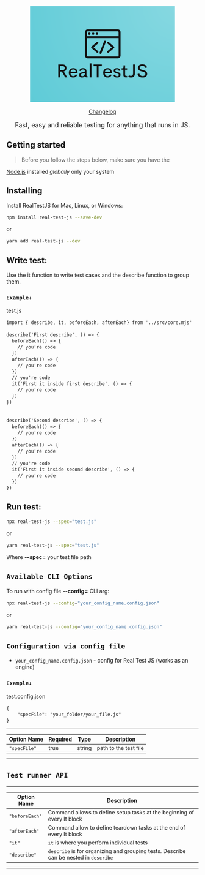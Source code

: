 <p align="center">
  <a href="./logo/logo.png">
    <picture>
      <img alt="RealTestJS" src="./logo/logo.png">
    </picture>    
  </a>
</p>

<p align="center">
  <a href="./CHANGELOG.md">Changelog</a> 
</p>
<p align="center" style="font-size:120%;">
  Fast, easy and reliable testing for anything that runs in JS.
</p>

## Getting started

> Before you follow the steps below, make sure you have the

[Node.js](https://nodejs.org/en/download/) installed _globally_ only your system

## Installing

Install RealTestJS for Mac, Linux, or Windows:

```bash
npm install real-test-js --save-dev
```

or

```bash
yarn add real-test-js --dev
```

## Write test:

Use the it function to write test cases and the describe function to group them.

### `Example↓`

test.js

```
import { describe, it, beforeEach, afterEach} from '../src/core.mjs'

describe('First describe', () => {
  beforeEach(() => {
    // you're code
  })
  afterEach(() => {
    // you're code
  })
  // you're code
  it('First it inside first describe', () => {
    // you're code
  })
})


describe('Second describe', () => {
  beforeEach(() => {
    // you're code
  })
  afterEach(() => {
    // you're code
  })
  // you're code
  it('First it inside second describe', () => {
    // you're code
  })
})
```

## Run test:

```bash
npx real-test-js --spec="test.js"
```

or

```bash
yarn real-test-js --spec="test.js"
```

Where **--spec=** your test file path

## `Available CLI Options`

To run with config file **--config=** CLI arg:

```bash
npx real-test-js --config="your_config_name.config.json"
```

or

```bash
yarn real-test-js --config="your_config_name.config.json"
```

## `Configuration via config file`

- `your_config_name.config.json` - config for Real Test JS (works as an engine)

### `Example↓`

test.config.json

```
{
    "specFile": "your_folder/your_file.js"
}
```

---

| Option Name  | Required | Type   | Description           |
| ------------ | -------- | ------ | --------------------- |
| `"specFile"` | true     | string | path to the test file |

---

## `Test runner API`

---

| Option Name    | Description                                                                           |
| -------------- | ------------------------------------------------------------------------------------- |
| `"beforeEach"` | Command allows to define setup tasks at the beginning of every It block               |
| `"afterEach"`  | Command allow to define teardown tasks at the end of every It block                   |
| `"it"`         | `it` is where you perform individual tests                                            |
| `"describe"`   | `describe` is for organizing and grouping tests. Describe can be nested in `describe` |

---
